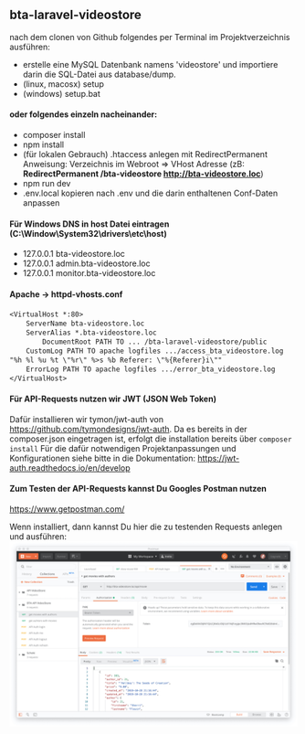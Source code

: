 ## bta-laravel-videostore

nach dem clonen von Github folgendes per Terminal im Projektverzeichnis ausführen:

- erstelle eine MySQL Datenbank namens 'videostore' und importiere darin die SQL-Datei aus database/dump.
- (linux, macosx) setup
- (windows) setup.bat

#### oder folgendes einzeln nacheinander:
- composer install
- npm install
- (für lokalen Gebrauch) .htaccess anlegen mit RedirectPermanent Anweisung:
 Verzeichnis im Webroot => VHost Adresse
 (zB: **RedirectPermanent /bta-videostore http://bta-videostore.loc**) 
- npm run dev
- .env.local kopieren nach .env und die darin enthaltenen Conf-Daten anpassen

#### Für Windows DNS in host Datei eintragen (C:\Window\System32\drivers\etc\host)
- 127.0.0.1 bta-videostore.loc
- 127.0.0.1 admin.bta-videostore.loc
- 127.0.0.1 monitor.bta-videostore.loc

#### Apache -> httpd-vhosts.conf
```
<VirtualHost *:80>
	ServerName bta-videostore.loc
	ServerAlias *.bta-videostore.loc
        DocumentRoot PATH TO ... /bta-laravel-videostore/public
	CustomLog PATH TO apache logfiles .../access_bta_videostore.log "%h %l %u %t \"%r\" %>s %b Referer: \"%{Referer}i\""
	ErrorLog PATH TO apache logfiles .../error_bta_videostore.log
</VirtualHost>
```

#### Für API-Requests nutzen wir JWT (JSON Web Token)
Dafür installieren wir tymon/jwt-auth von https://github.com/tymondesigns/jwt-auth.
Da es bereits in der composer.json eingetragen ist, erfolgt die installation bereits über ```composer install```
Für die dafür notwendigen Projektanpassungen und Konfigurationen siehe bitte in die Dokumentation:
https://jwt-auth.readthedocs.io/en/develop

#### Zum Testen der API-Requests kannst Du Googles Postman nutzen
https://www.getpostman.com/

Wenn installiert, dann kannst Du hier die zu testenden Requests anlegen und ausführen:
![Postman](./postman.jpg)

